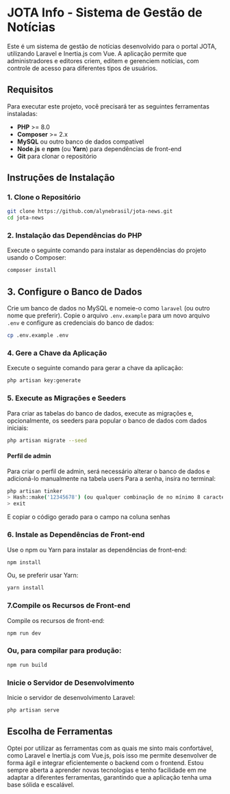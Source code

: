 # JOTA Info - Sistema de Gestão de Notícias

Este é um sistema de gestão de notícias desenvolvido para o portal JOTA, utilizando Laravel e Inertia.js com Vue. A aplicação permite que administradores e editores criem, editem e gerenciem notícias, com controle de acesso para diferentes tipos de usuários.

## Requisitos

Para executar este projeto, você precisará ter as seguintes ferramentas instaladas:
- **PHP** >= 8.0
- **Composer** >= 2.x
- **MySQL** ou outro banco de dados compatível
- **Node.js** e **npm** (ou **Yarn**) para dependências de front-end
- **Git** para clonar o repositório

## Instruções de Instalação

### 1. Clone o Repositório

   ```bash
   git clone https://github.com/alynebrasil/jota-news.git
   cd jota-news
   ```

### 2. Instalação das Dependências do PHP
   Execute o seguinte comando para instalar as dependências do projeto usando o Composer:

   ```bash
   composer install
   ```

## 3. Configure o Banco de Dados

Crie um banco de dados no MySQL e nomeie-o como `laravel` (ou outro nome que preferir). Copie o arquivo `.env.example` para um novo arquivo `.env` e configure as credenciais do banco de dados:

```bash
cp .env.example .env
   ```

### 4. Gere a Chave da Aplicação

Execute o seguinte comando para gerar a chave da aplicação:

```bash
php artisan key:generate
   ```

### 5. Execute as Migrações e Seeders

Para criar as tabelas do banco de dados, execute as migrações e, opcionalmente, os seeders para popular o banco de dados com dados iniciais:

```bash
php artisan migrate --seed
   ```
#### Perfil de admin
Para criar o perfil de admin, será necessário alterar o banco de dados e adicioná-lo manualmente na tabela users
Para a senha, insira no terminal:

```bash
php artisan tinker
> Hash::make('12345678') (ou qualquer combinação de no mínimo 8 caracteres)
> exit
```
E copiar o código gerado para o campo na coluna senhas

### 6. Instale as Dependências de Front-end

Use o npm ou Yarn para instalar as dependências de front-end:

```bash
npm install
   ```

Ou, se preferir usar Yarn:

```bash
yarn install
   ```

### 7.Compile os Recursos de Front-end

Compile os recursos de front-end:

```bash
npm run dev
   ```

### Ou, para compilar para produção:

```bash
npm run build
   ```

### Inicie o Servidor de Desenvolvimento

Inicie o servidor de desenvolvimento Laravel:

```bash
php artisan serve
```

## Escolha de Ferramentas
Optei por utilizar as ferramentas com as quais me sinto mais confortável, como Laravel e Inertia.js com Vue.js, pois isso me permite desenvolver de forma ágil e integrar eficientemente o backend com o frontend. Estou sempre aberta a aprender novas tecnologias e tenho facilidade em me adaptar a diferentes ferramentas, garantindo que a aplicação tenha uma base sólida e escalável.
